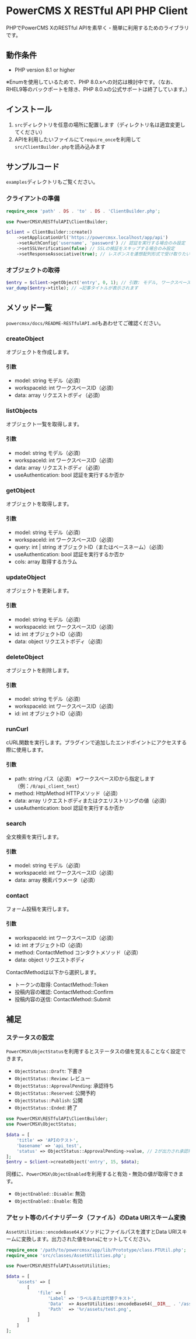 # PowerCMS X RESTful API PHP Client

PHPでPowerCMS XのRESTful APIを素早く・簡単に利用するためのライブラリです。

## 動作条件

- PHP version 8.1 or higher

※Enumを使用しているためで、PHP 8.0.xへの対応は検討中です。（なお、RHEL9等のバックポートを除き、PHP 8.0.xの公式サポートは終了しています。）

## インストール

1. `src`ディレクトリを任意の場所に配置します（ディレクトリ名は適宜変更してください）
2. APIを利用したいファイルにて`require_once`を利用して`src/ClientBuilder.php`を読み込みます

## サンプルコード

`examples`ディレクトリもご覧ください。

### クライアントの準備

```php
require_once 'path' . DS . 'to' . DS . 'ClientBuilder.php';

use PowerCMSX\RESTfulAPI\ClientBuilder;

$client = ClientBuilder::create()
    ->setApplicationUrl('https://powercmsx.localhost/app/api')
    ->setAuthConfig('username', 'password') // 認証を実行する場合のみ設定
    ->setSSLVerification(false) // SSLの検証をスキップする場合のみ設定
    ->setResponseAssociative(true); // レスポンスを連想配列形式で受け取りたい時のみ指定
```

### オブジェクトの取得

```php
$entry = $client->getObject('entry', 0, 1); // 引数: モデル, ワークスペースID, オブジェクトID
var_dump($entry->title); // →記事タイトルが表示されます
```

## メソッド一覧

`powercmsx/docs/README-RESTfulAPI.md`もあわせてご確認ください。

### createObject

オブジェクトを作成します。

#### 引数

- model: string モデル（必須）
- workspaceId: int ワークスペースID（必須）
- data: array リクエストボディ（必須）

### listObjects

オブジェクト一覧を取得します。

#### 引数

- model: string モデル（必須）
- workspaceId: int ワークスペースID（必須）
- data: array リクエストボディ（必須）
- useAuthentication: bool 認証を実行するか否か

### getObject

オブジェクトを取得します。

#### 引数

- model: string モデル（必須）
- workspaceId: int ワークスペースID（必須）
- query: int | string オブジェクトID（またはベースネーム）（必須）
- useAuthentication: bool 認証を実行するか否か
- cols: array 取得するカラム

### updateObject

オブジェクトを更新します。

#### 引数

- model: string モデル（必須）
- workspaceId: int ワークスペースID（必須）
- id: int オブジェクトID（必須）
- data: object リクエストボディ（必須）

### deleteObject

オブジェクトを削除します。

#### 引数

- model: string モデル（必須）
- workspaceId: int ワークスペースID（必須）
- id: int オブジェクトID（必須）

### runCurl

cURL関数を実行します。プラグインで追加したエンドポイントにアクセスする際に使用します。

#### 引数

- path: string パス（必須） ※ワークスペースIDから指定します（例：`/0/api_client_test`）
- method: HttpMethod HTTPメソッド（必須）
- data: array リクエストボディまたはクエリストリングの値（必須）
- useAuthentication: bool 認証を実行するか否か

### search

全文検索を実行します。

#### 引数

- model: string モデル（必須）
- workspaceId: int ワークスペースID（必須）
- data: array 検索パラメータ（必須）

### contact

フォーム投稿を実行します。

#### 引数

- workspaceId: int ワークスペースID（必須）
- id: int オブジェクトID（必須）
- method: ContactMethod コンタクトメソッド（必須）
- data: object リクエストボディ

ContactMethodは以下から選択します。

- トークンの取得: ContactMethod::Token
- 投稿内容の確認: ContactMethod::Confirm
- 投稿内容の送信: ContactMethod::Submit

## 補足

### ステータスの設定

`PowerCMSX\ObjectStatus`を利用するとステータスの値を覚えることなく設定できます。

- `ObjectStatus::Draft`: 下書き
- `ObjectStatus::Review`: レビュー
- `ObjectStatus::ApprovalPending`: 承認待ち
- `ObjectStatus::Reserved`: 公開予約
- `ObjectStatus::Publish`: 公開
- `ObjectStatus::Ended`: 終了

```php
use PowerCMSX\RESTfulAPI\ClientBuilder;
use PowerCMSX\ObjectStatus;

$data = [
    'title' => 'APIのテスト',
    'basename' => 'api_test',
    'status' => ObjectStatus::ApprovalPending->value, // 2が出力され承認待ちになる
];
$entry = $client->createObject('entry', 15, $data);
```

同様に、`PowerCMSX\ObjectEnabled`を利用すると有効・無効の値が取得できます。

- `ObjectEnabled::Disable`: 無効
- `ObjectEnabled::Enable`: 有効

### アセット等のバイナリデータ（ファイル）のData URIスキーム変換

`AssetUtilities::encodeBase64`メソッドにファイルパスを渡すとData URIスキームに変換します。出力された値を`Data`にセットしてください。

```php
require_once '/path/to/powercmsx/app/lib/Prototype/class.PTUtil.php';
require_once 'src/classes/AssetUtilities.php';

use PowerCMSX\RESTfulAPI\AssetUtilities;

$data = [
    'assets' => [
        [
            'file' => [
                'Label' => 'ラベルまたは代替テキスト',
                'Data'  => AssetUtilities::encodeBase64(__DIR__ . '/assets/test.png'),
                'Path'  => '%r/assets/test.png',
            ]
        ]
    ]
];
```

